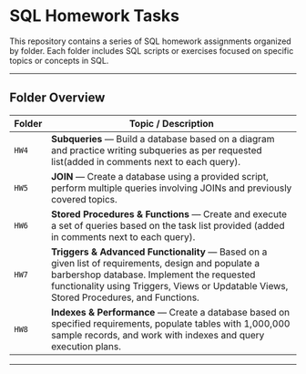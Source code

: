 # SQL Homework Tasks

This repository contains a series of SQL homework assignments organized by folder. Each folder includes SQL scripts or exercises focused on specific topics or concepts in SQL.

---

## Folder Overview

| Folder | Topic / Description |
|--------|---------------------|
| `HW4`  | **Subqueries** — Build a database based on a diagram and practice writing subqueries as per requested list(added in comments next to each query). |
| `HW5`  | **JOIN** — Create a database using a provided script, perform multiple queries involving JOINs and previously covered topics. |
| `HW6`  | **Stored Procedures & Functions** — Create and execute a set of queries based on the task list provided (added in comments next to each query). |
| `HW7`  | **Triggers & Advanced Functionality** — Based on a given list of requirements, design and populate a barbershop database. Implement the requested functionality using Triggers, Views or Updatable Views, Stored Procedures, and Functions. |
| `HW8`  | **Indexes & Performance** — Create a database based on specified requirements, populate tables with 1,000,000 sample records, and work with indexes and query execution plans. |

---
